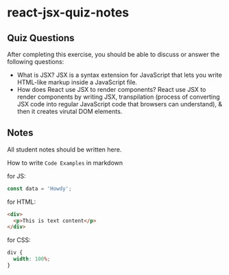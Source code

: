 # react-jsx-quiz-notes

## Quiz Questions

After completing this exercise, you should be able to discuss or answer the following questions:

- What is JSX?
  JSX is a syntax extension for JavaScript that lets you write HTML-like markup inside a JavaScript file.
- How does React use JSX to render components?
  React use JSX to render components by writing JSX, transpilation (process of converting JSX code into regular JavaScript code that browsers can understand), & then it creates virutal DOM elements.

## Notes

All student notes should be written here.

How to write `Code Examples` in markdown

for JS:

```javascript
const data = 'Howdy';
```

for HTML:

```html
<div>
  <p>This is text content</p>
</div>
```

for CSS:

```css
div {
  width: 100%;
}
```
